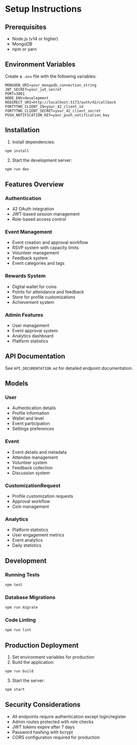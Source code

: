 # Setup Instructions

## Prerequisites
- Node.js (v14 or higher)
- MongoDB
- npm or yarn

## Environment Variables
Create a `.env` file with the following variables:
```
MONGODB_URI=your_mongodb_connection_string
JWT_SECRET=your_jwt_secret
PORT=3001
NODE_ENV=development
REDIRECT_URI=http://localhost:5173/auth/42/callback
FORTYTWO_CLIENT_ID=your_42_client_id
FORTYTWO_CLIENT_SECRET=your_42_client_secret
PUSH_NOTIFICATION_KEY=your_push_notification_key
```

## Installation
1. Install dependencies:
```bash
npm install
```

2. Start the development server:
```bash
npm run dev
```

## Features Overview

### Authentication
- 42 OAuth integration
- JWT-based session management
- Role-based access control

### Event Management
- Event creation and approval workflow
- RSVP system with capacity limits
- Volunteer management
- Feedback system
- Event categories and tags

### Rewards System
- Digital wallet for coins
- Points for attendance and feedback
- Store for profile customizations
- Achievement system

### Admin Features
- User management
- Event approval system
- Analytics dashboard
- Platform statistics

## API Documentation
See `API_DOCUMENTATION.md` for detailed endpoint documentation.

## Models

### User
- Authentication details
- Profile information
- Wallet and level
- Event participation
- Settings preferences

### Event
- Event details and metadata
- Attendee management
- Volunteer system
- Feedback collection
- Discussion system

### CustomizationRequest
- Profile customization requests
- Approval workflow
- Coin management

### Analytics
- Platform statistics
- User engagement metrics
- Event analytics
- Daily statistics

## Development

### Running Tests
```bash
npm test
```

### Database Migrations
```bash
npm run migrate
```

### Code Linting
```bash
npm run lint
```

## Production Deployment
1. Set environment variables for production
2. Build the application:
```bash
npm run build
```
3. Start the server:
```bash
npm start
```

## Security Considerations
- All endpoints require authentication except login/register
- Admin routes protected with role checks
- JWT tokens expire after 7 days
- Password hashing with bcrypt
- CORS configuration required for production
